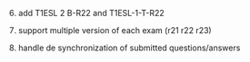 6. add T1ESL 2 B-R22 and T1ESL-1-T-R22

7. support multiple version of each exam (r21 r22 r23)

8. handle de synchronization of submitted questions/answers
